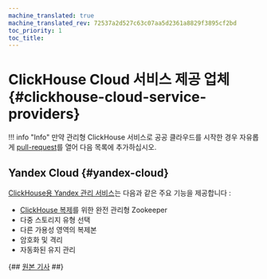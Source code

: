```yaml
---
machine_translated: true
machine_translated_rev: 72537a2d527c63c07aa5d2361a8829f3895cf2bd
toc_priority: 1
toc_title: 
---
```


# ClickHouse Cloud 서비스 제공 업체 {#clickhouse-cloud-service-providers}

!!! info "Info"
    만약 관리형 ClickHouse 서비스로 공공 클라우드를 시작한 경우 자유롭게 [pull-request](https://github.com/ClickHouse/ClickHouse/edit/master/docs/en/commercial/cloud.md)를 열어 다음 목록에 추가하십시오.

## Yandex Cloud {#yandex-cloud}

[ClickHouse용 Yandex 관리 서비스](https://cloud.yandex.com/services/managed-clickhouse?utm_source=referrals&utm_medium=clickhouseofficialsite&utm_campaign=link3)는 다음과 같은 주요 기능을 제공합니다 :

-   [ClickHouse 복제](../engines/table-engines/mergetree-family/replication.md)를 위한 완전 관리형 Zookeeper 
-   다중 스토리지 유형 선택
-   다른 가용성 영역의 복제본
-   암호화 및 격리
-   자동화된 유지 관리

{## [원본 기사](https://clickhouse.tech/docs/en/commercial/cloud/) ##}
